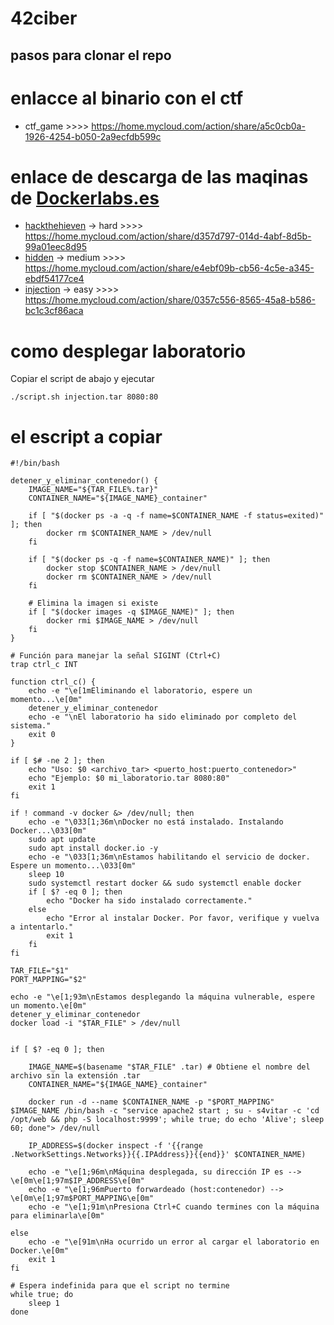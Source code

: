 # 42ciber

## pasos para clonar el repo
# enlacce al binario con el ctf
- ctf_game >>>> https://home.mycloud.com/action/share/a5c0cb0a-1926-4254-b050-2a9ecfdb599c
# enlace de descarga de las maqinas de [Dockerlabs.es](https://dockerlabs.es/#/)
- [hackthehieven]([hacktheheaven](https://mega.nz/file/9G0BCDTC#YMVrW5AmlCfRDFm5fZgz1FWZkHsHK-F0tgM3WcfZfzY)) -> hard >>>> https://home.mycloud.com/action/share/d357d797-014d-4abf-8d5b-99a01eec8d95
- [hidden]([hidden](https://mega.nz/file/EO8DzKgR#V3Vj8pWT6dUfWP03Zi2ZNs-o3uztnrTd1qGxvnn3oHo)) -> medium >>>> https://home.mycloud.com/action/share/e4ebf09b-cb56-4c5e-a345-ebdf54177ce4
- [injection]([injection](https://mega.nz/file/wLN2nQ7B#p0YzUFAsrE3ilnJ9HzMr1hfsUq2DPYiDHlIU_9IEizU)) -> easy >>>>  https://home.mycloud.com/action/share/0357c556-8565-45a8-b586-bc1c3cf86aca

# como desplegar laboratorio

Copiar el script de abajo y ejecutar 
```
./script.sh injection.tar 8080:80

```

# el escript a copiar 

```
#!/bin/bash

detener_y_eliminar_contenedor() {
    IMAGE_NAME="${TAR_FILE%.tar}"
    CONTAINER_NAME="${IMAGE_NAME}_container"

    if [ "$(docker ps -a -q -f name=$CONTAINER_NAME -f status=exited)" ]; then
        docker rm $CONTAINER_NAME > /dev/null
    fi

    if [ "$(docker ps -q -f name=$CONTAINER_NAME)" ]; then
        docker stop $CONTAINER_NAME > /dev/null
        docker rm $CONTAINER_NAME > /dev/null
    fi

    # Elimina la imagen si existe
    if [ "$(docker images -q $IMAGE_NAME)" ]; then
        docker rmi $IMAGE_NAME > /dev/null
    fi
}

# Función para manejar la señal SIGINT (Ctrl+C)
trap ctrl_c INT

function ctrl_c() {
    echo -e "\e[1mEliminando el laboratorio, espere un momento...\e[0m"
    detener_y_eliminar_contenedor
    echo -e "\nEl laboratorio ha sido eliminado por completo del sistema."
    exit 0
}

if [ $# -ne 2 ]; then
    echo "Uso: $0 <archivo_tar> <puerto_host:puerto_contenedor>"
    echo "Ejemplo: $0 mi_laboratorio.tar 8080:80"
    exit 1
fi

if ! command -v docker &> /dev/null; then
    echo -e "\033[1;36m\nDocker no está instalado. Instalando Docker...\033[0m"
    sudo apt update
    sudo apt install docker.io -y
    echo -e "\033[1;36m\nEstamos habilitando el servicio de docker. Espere un momento...\033[0m"
    sleep 10
    sudo systemctl restart docker && sudo systemctl enable docker
    if [ $? -eq 0 ]; then
        echo "Docker ha sido instalado correctamente."
    else
        echo "Error al instalar Docker. Por favor, verifique y vuelva a intentarlo."
        exit 1
    fi
fi

TAR_FILE="$1"
PORT_MAPPING="$2"

echo -e "\e[1;93m\nEstamos desplegando la máquina vulnerable, espere un momento.\e[0m"
detener_y_eliminar_contenedor
docker load -i "$TAR_FILE" > /dev/null


if [ $? -eq 0 ]; then

    IMAGE_NAME=$(basename "$TAR_FILE" .tar) # Obtiene el nombre del archivo sin la extensión .tar
    CONTAINER_NAME="${IMAGE_NAME}_container"

    docker run -d --name $CONTAINER_NAME -p "$PORT_MAPPING" $IMAGE_NAME /bin/bash -c "service apache2 start ; su - s4vitar -c 'cd /opt/web && php -S localhost:9999'; while true; do echo 'Alive'; sleep 60; done"> /dev/null

    IP_ADDRESS=$(docker inspect -f '{{range .NetworkSettings.Networks}}{{.IPAddress}}{{end}}' $CONTAINER_NAME)

    echo -e "\e[1;96m\nMáquina desplegada, su dirección IP es --> \e[0m\e[1;97m$IP_ADDRESS\e[0m"
    echo -e "\e[1;96mPuerto forwardeado (host:contenedor) --> \e[0m\e[1;97m$PORT_MAPPING\e[0m"
    echo -e "\e[1;91m\nPresiona Ctrl+C cuando termines con la máquina para eliminarla\e[0m"

else
    echo -e "\e[91m\nHa ocurrido un error al cargar el laboratorio en Docker.\e[0m"
    exit 1
fi

# Espera indefinida para que el script no termine
while true; do
    sleep 1
done
```
